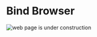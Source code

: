 # Bind Browser

![web page is under construction](https://docimages.blob.core.chinacloudapi.cn/images/commingsoon20210514.jpg)
